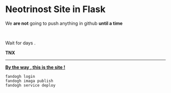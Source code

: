 <html>
	<body>
		<h1>Neotrinost Site in Flask</h1>
		<ht>
		<p>We <b>are not</b> going to push anything in github <b>until a time</b></p>
		<br>
		<p>Wait for days .</p>
		<p><b>TNX</b></p>
		<hr>
		<p><a href="https://neotrinost.ir"><b>By the way , this is the site !</b></a></p>
	</body>
</html>

```
fandogh login
fandogh imaga publish
fandogh service deploy
```
